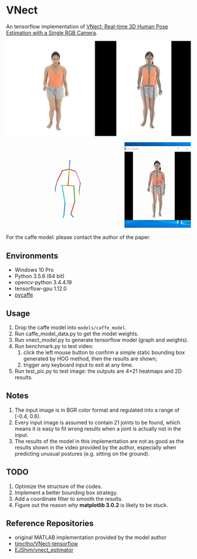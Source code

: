 # VNect

An tensorflow implementation of [VNect: Real-time 3D Human Pose Estimation with a Single RGB Camera](http://gvv.mpi-inf.mpg.de/projects/VNect/).

![img](./test_src/test_pic_show.png)

![img2](./test_src/test_video_show.gif)

For the caffe model: please contact the author of the paper.

## Environments

- Windows 10 Pro
- Python 3.5.6 (64 bit)
- opencv-python 3.4.4.19
- tensorflow-gpu 1.12.0
- [pycaffe](https://github.com/BVLC/caffe/tree/windows)

## Usage

1. Drop the caffe model into `models/caffe_model`.
2. Run caffe_model_data.py to get the model weights.
3. Run vnect_model.py to generate tensorflow model (graph and weights).
4. Run benchmark.py to test video: 
   1. click the left mouse button to confirm a simple static bounding box generated by HOG method, then the results are shown;
   2. trigger any keyboard input to exit at any time.
5. Run test_pic.py to test image: the outputs are 4×21 heatmaps and 2D results.

## Notes

1. The input image is in BGR color format and regulated into a range of [-0.4, 0.6).
2. Every input image is assumed to contain 21 joints to be found, which means it is easy to fit wrong results when a joint is actually not in the input.
3. The results of the model in this implementation are not as good as the results shown in the video provided by the author, especially when predicting unusual postures (e.g. sitting on the ground).

## TODO

1. Optimize the structure of the codes.
2. Implement a better bounding box strategy.
3. Add a coordinate filter to smooth the results.
4. Figure out the reason why **matplotlib 3.0.2** is likely to be stuck.

## Reference Repositories

- original MATLAB implementation provided by the model author
- [timctho/VNect-tensorflow](https://github.com/timctho/VNect-tensorflow)
- [EJShim/vnect_estimator](https://github.com/EJShim/vnect_estimator)